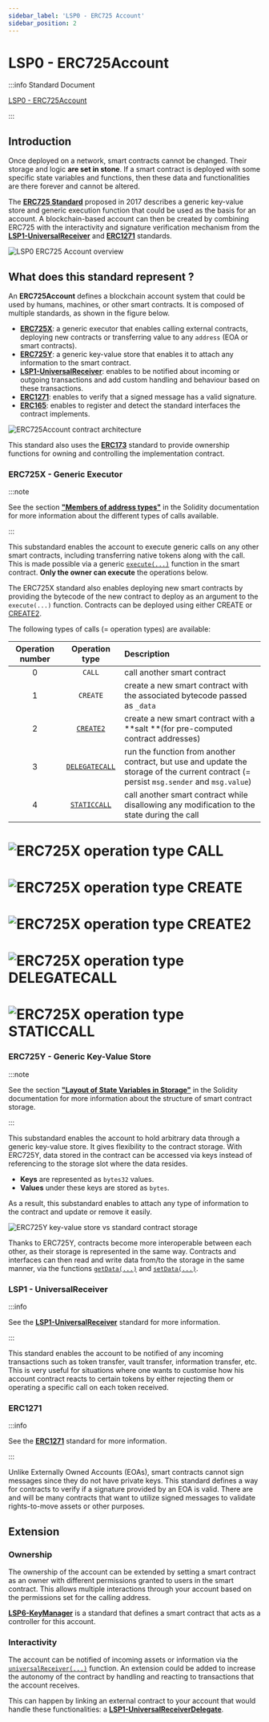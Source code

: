```yaml
---
sidebar_label: 'LSP0 - ERC725 Account'
sidebar_position: 2
---
```


# LSP0 - ERC725Account

:::info Standard Document

[LSP0 - ERC725Account](https://github.com/lukso-network/LIPs/blob/main/LSPs/LSP-0-ERC725Account.md)

:::

## Introduction

Once deployed on a network, smart contracts cannot be changed. Their storage and logic **are set in stone**. If a smart contract is deployed with some specific state variables and functions, then these data and functionalities are there forever and cannot be altered.

The **[ERC725 Standard](https://github.com/ERC725Alliance/erc725/blob/main/docs/ERC-725.md)** proposed in 2017 describes a generic key-value store and generic execution function that could be used as the basis for an account. A blockchain-based account can then be created by combining ERC725 with the interactivity and signature verification mechanism from the **[LSP1-UniversalReceiver](../generic-standards/02-lsp1-universal-receiver.md)** and **[ERC1271](https://eips.ethereum.org/EIPS/eip-1271)** standards.

![LSP0 ERC725 Account overview](/img/standards/lsp0-erc725account-overview.jpeg)

## What does this standard represent ?

An **ERC725Account** defines a blockchain account system that could be used by humans, machines, or other smart contracts. It is composed of multiple standards, as shown in the figure below.

- **[ERC725X](https://github.com/ERC725Alliance/erc725/blob/main/docs/ERC-725.md#erc725x)**: a generic executor that enables calling external contracts, deploying new contracts or transferring value to any `address` (EOA or smart contracts).
- **[ERC725Y](https://github.com/ERC725Alliance/erc725/blob/main/docs/ERC-725.md#erc725y)**: a generic key-value store that enables it to attach any information to the smart contract.
- **[LSP1-UniversalReceiver](../generic-standards/02-lsp1-universal-receiver.md)**: enables to be notified about incoming or outgoing transactions and add custom handling and behaviour based on these transactions.
- **[ERC1271](https://eips.ethereum.org/EIPS/eip-1271)**: enables to verify that a signed message has a valid signature.
- **[ERC165](https://eips.ethereum.org/EIPS/eip-165)**: enables to register and detect the standard interfaces the contract implements.

![ERC725Account contract architecture](/img/standards/lsp0-erc725account-architecture.jpeg)

This standard also uses the **[ERC173](https://eips.ethereum.org/EIPS/eip-173)** standard to provide ownership functions for owning and controlling the implementation contract.

### ERC725X - Generic Executor

:::note

See the section **["Members of address types"](https://docs.soliditylang.org/en/v0.8.11/units-and-global-variables.html?highlight=staticcall#members-of-address-types)** in the Solidity documentation for more information about the different types of calls available.

:::

This substandard enables the account to execute generic calls on any other smart contracts, including transferring native tokens along with the call. This is made possible via a generic [`execute(...)`](../smart-contracts/lsp0-erc725-account.md#execute) function in the smart contract. **Only the owner can execute** the operations below.

The ERC725X standard also enables deploying new smart contracts by providing the bytecode of the new contract to deploy as an argument to the `execute(...)` function. Contracts can be deployed using either CREATE or [CREATE2](https://eips.ethereum.org/EIPS/eip-1014).

The following types of calls (= operation types) are available:

| Operation number |                     Operation type                     | Description                                                                                                                             |
| :--------------: | :----------------------------------------------------: | :-------------------------------------------------------------------------------------------------------------------------------------- |
|        0         |                         `CALL`                         | call another smart contract                                                                                                             |
|        1         |                        `CREATE`                        | create a new smart contract with the associated bytecode passed as `_data`                                                              |
|        2         |  [`CREATE2`](https://eips.ethereum.org/EIPS/eip-1014)  | create a new smart contract with a **salt **(for pre-computed contract addresses)                                                       |
|        3         | [`DELEGATECALL`](https://eips.ethereum.org/EIPS/eip-7) | run the function from another contract, but use and update the storage of the current contract (= persist `msg.sender` and `msg.value`) |
|        4         | [`STATICCALL`](https://eips.ethereum.org/EIPS/eip-214) | call another smart contract while disallowing any modification to the state during the call                                             |

# ![ERC725X operation type CALL](/img/standards/erc725x-operation-type-call.jpeg)

# ![ERC725X operation type CREATE](/img/standards/erc725x-operation-type-create.jpeg)

# ![ERC725X operation type CREATE2](/img/standards/erc725x-operation-type-create2.jpeg)

# ![ERC725X operation type DELEGATECALL](/img/standards/erc725x-operation-type-delegatecall.jpeg)

# ![ERC725X operation type STATICCALL](/img/standards/erc725x-operation-type-staticcall.jpeg)

### ERC725Y - Generic Key-Value Store

:::note

See the section **["Layout of State Variables in Storage"](https://docs.soliditylang.org/en/v0.8.11/internals/layout_in_storage.html)** in the Solidity documentation for more information about the structure of smart contract storage.

:::

This substandard enables the account to hold arbitrary data through a generic key-value store. It gives flexibility to the contract storage. With ERC725Y, data stored in the contract can be accessed via keys instead of referencing to the storage slot where the data resides.

- **Keys** are represented as `bytes32` values.
- **Values** under these keys are stored as `bytes`.

As a result, this substandard enables to attach any type of information to the contract and update or remove it easily.

![ERC725Y key-value store vs standard contract storage](/img/standards/erc725y-vs-standard-contract-storage.jpeg)

Thanks to ERC725Y, contracts become more interoperable between each other, as their storage is represented in the same way. Contracts and interfaces can then read and write data from/to the storage in the same manner, via the functions [`getData(...)`](../smart-contracts/lsp0-erc725-account#getdata) and [`setData(...)`](../smart-contracts/lsp0-erc725-account#setdata).

### LSP1 - UniversalReceiver

:::info

See the **[LSP1-UniversalReceiver](../generic-standards/02-lsp1-universal-receiver.md)** standard for more information.

:::

This standard enables the account to be notified of any incoming transactions such as token transfer, vault transfer, information transfer, etc. This is very useful for situations where one wants to customise how his account contract reacts to certain tokens by either rejecting them or operating a specific call on each token received.

### ERC1271

:::info

See the **[ERC1271](https://eips.ethereum.org/EIPS/eip-1271)** standard for more information.

:::

Unlike Externally Owned Accounts (EOAs), smart contracts cannot sign messages since they do not have private keys. This standard defines a way for contracts to verify if a signature provided by an EOA is valid.
There are and will be many contracts that want to utilize signed messages to validate rights-to-move assets or other purposes.

## Extension

### Ownership

The ownership of the account can be extended by setting a smart contract as an owner with different permissions granted to users in the smart contract. This allows multiple interactions through your account based on the permissions set for the calling address.

**[LSP6-KeyManager](./04-lsp6-key-manager.md)** is a standard that defines a smart contract that acts as a controller for this account.

### Interactivity

The account can be notified of incoming assets or information via the [`universalReceiver(...)`](../smart-contracts/lsp0-erc725-account.md#universalreceiver) function. An extension could be added to increase the autonomy of the contract by handling and reacting to transactions that the account receives.

This can happen by linking an external contract to your account that would handle these functionalities: a **[LSP1-UniversalReceiverDelegate](./02-lsp1-universal-receiver-delegate.md)**.

